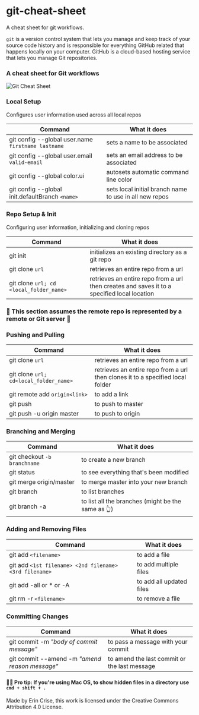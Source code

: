 # git-cheat-sheet
A cheat sheet for git workflows.

`git` is a version control system that lets you manage and keep track of your source code history and is responsible for everything GitHub related that happens locally on your computer. GitHub is a cloud-based hosting service that lets you manage Git repositories.

### A cheat sheet for Git workflows
![Git Cheat Sheet](https://cdn.filestackcontent.com/nXssKoRBQQOxnVIfrEfX)

### Local Setup
Configures user information used across all local repos

| Command | What it does |
| --- | --- |
| git config --global user.name `firstname lastname` | sets a name to be associated |
| git config --global user.email `valid-email` | sets an email address to be associated |
| git config --global color.ui | autosets automatic command line color |
| git config --global init.defaultBranch `<name>` | sets local initial branch name to use in all new repos |

### Repo Setup & Init
Configuring user information, initializing and cloning repos

| Command | What it does |
| --- | --- |
| git init | initializes an existing directory as a git repo |
| git clone `url` | retrieves an entire repo from a url |
| git clone `url; cd <local_folder_name>` | retrieves an entire repo from a url then creates and saves it to a specified local location |


### 🍬 This section assumes the remote repo is represented by a remote or Git server 🍬

### Pushing and Pulling
| Command | What it does |
| --- | --- |
| git clone `url` | retrieves an entire repo from a url |
| git clone `url; cd<local_folder_name>` | retrieves an entire repo from a url then clones it to a specified local folder |
| git remote add `origin<link>` | to add a link |
| git push | to push to master |
| git push -u origin master | to push to origin |

### Branching and Merging
| Command | What it does |
| --- | --- |
| git checkout `-b branchname` | to create a new branch |
| git status | to see everything that's been modified |
| git merge origin/master | to merge master into your new branch |
| git branch | to list branches |
| git branch -a | to list all the branches (might be the same as 👆) |

### Adding and Removing Files
| Command | What it does |
| --- | --- |
| git add `<filename>` | to add a file |
| git add `<1st filename> <2nd filename> <3rd filename>` | to add multiple files |
| git add -all or * or -A | to add all updated files |
| git rm -r `<filename>` | to remove a file |
  
### Committing Changes
| Command | What it does |
| --- | --- |
| git commit -m _"body of commit message"_ | to pass a message with your commit |
| git commit --amend -m _"amend reason message"_ | to amend the last commit or the last message |


#### 🙇‍♀️ Pro tip: If you're using Mac OS, to show hidden files in a directory use `cmd + shift + .` 


Made by Erin Crise, this work is licensed under the Creative Commons Attribution 4.0 License.
